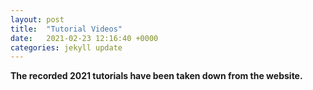```yaml
---
layout: post
title:  "Tutorial Videos"
date:   2021-02-23 12:16:40 +0000
categories: jekyll update
---
```

**The recorded 2021 tutorials have been taken down from the website.**







